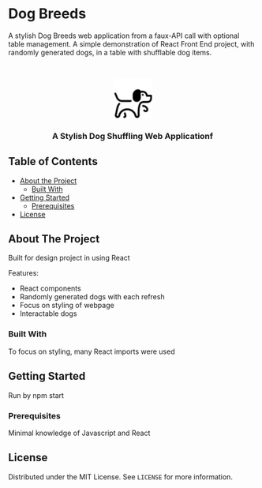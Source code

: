 # Dog Breeds
A stylish Dog Breeds web application from a faux-API call with optional table management. 
A simple demonstration of React Front End project, with randomly generated dogs, in a table with shufflable dog items.

<!-- PROJECT LOGO -->
<br />
<p align="center">
    <img src="image.png" alt="Logo" width="80" height="80">
  </a>

  <h3 align="center">A Stylish Dog Shuffling Web Applicationf</h3>

</p>

<!-- TABLE OF CONTENTS -->
## Table of Contents

* [About the Project](#about-the-project)
  * [Built With](#built-with)
* [Getting Started](#getting-started)
  * [Prerequisites](#prerequisites)
* [License](#license)

<!-- ABOUT THE PROJECT -->
## About The Project

Built for design project in using React

Features:
* React components
* Randomly generated dogs with each refresh
* Focus on styling of webpage
* Interactable dogs

### Built With
To focus on styling, many React imports were used


<!-- GETTING STARTED -->
## Getting Started

Run by npm start

### Prerequisites

Minimal knowledge of Javascript and React


<!-- LICENSE -->
## License

Distributed under the MIT License. See `LICENSE` for more information.


